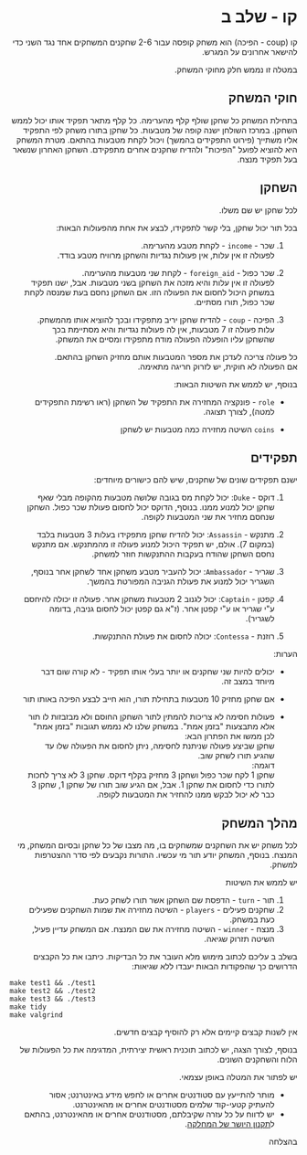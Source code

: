 <div dir="rtl" lang="he">

# קו - שלב ב

קו (coup - הפיכה) הוא משחק קופסה עבור 2-6 שחקנים המשחקים אחד נגד השני כדי להישאר אחרונים על המגרש.

במטלה זו נממש חלק מחוקי המשחק.

## חוקי המשחק
בתחילת המשחק כל שחקן שולף קלף מהערימה. כל קלף מתאר  תפקיד אותו יכול לממש השחקן.  במרכז השולחן ישנה קופה של מטבעות. כל שחקן בתורו משחק לפי התפקיד אליו משתייך (פירוט התפקידים בהמשך) ויכול לקחת מטבעות בהתאם. מטרת המשחק היא להוציא לפועל "הפיכות" ולהדיח שחקנים אחרים מתפקידם. השחקן האחרון שנשאר בעל תפקיד מנצח.
 
## השחקן

לכל שחקן יש שם משלו. 

בכל תור יכול שחקן, בלי קשר לתפקידו, לבצע את אחת מהפעולות הבאות:

1. שכר - `income` - לקחת מטבע מהערימה.  
לפעולה זו אין עלות, אין פעולות נגדיות והשחקן מרוויח מטבע בודד.

2. שכר כפול - `foreign_aid` - לקחת שני מטבעות מהערימה.  
לפעולה זו אין עלות והיא מזכה את השחקן בשני מטבעות. אבל, ישנו תפקיד במשחק היכול לחסום את הפעולה הזו. אם השחקן נחסם בעת שמנסה לקחת שכר כפול, תורו מסתיים.

3. הפיכה - `coup` -  להדיח שחקן יריב מתפקידו ובכך להוציא אותו מהמשחק.  
עלות פעולה זו 7 מטבעות, אין לה פעולות נגדיות והיא מסתיימת בכך שהשחקן עליו הופעלה הפעולה מודח מתפקידו ומסיים את המשחק.

כל פעולה צריכה לעדכן את מספר המטבעות אותם מחזיק השחקן בהתאם.  
אם הפעולה לא חוקית, יש לזרוק חריגה מתאימה.

בנוסף, יש לממש את השיטות הבאות:

*  `role` - פונקציה המחזירה את התפקיד של השחקן (ראו רשימת התפקידים למטה), לצורך תצוגה.

* `coins` השיטה מחזירה כמה מטבעות יש לשחקן


## תפקידים

ישנם תפקידים שונים של שחקנים, שיש להם כישורים מיוחדים:

1. דוקס - `Duke`: יכול לקחת מס בגובה שלושה מטבעות מהקופה מבלי שאף שחקן יכול למנוע ממנו. בנוסף, הדוקס יכול לחסום פעולת שכר כפול. השחקן שנחסם מחזיר את שני המטבעות לקופה.

2. מתנקש - `Assassin`: יכול להדיח שחקן מתפקידו בעלות 3 מטבעות בלבד (במקום 7). אולם, יש תפקיד היכול למנוע פעולה זו מהמתנקש. אם מתנקש נחסם השחקן שהודח בעקבות ההתנקשות חוזר למשחק.

3. שגריר - `Ambassador`: יכול להעביר מטבע משחקן אחד לשחקן אחר בנוסף, השגריר יכול למנוע את פעולת הגניבה המפורטת בהמשך.

4. קפטן - `Captain`: יכול לגנוב 2 מטבעות משחקן אחר. פעולה זו יכולה להיחסם ע"י שגריר או ע"י קפטן אחר. (ז"א גם קפטן יכול לחסום גניבה, בדומה לשגריר).

5. רוזנת - `Contessa`: יכולה לחסום את פעולת ההתנקשות.

הערות:

* יכולים להיות שני שחקנים או יותר בעלי אותו תפקיד - לא קורה שום דבר מיוחד במצב זה.

* אם שחקן מחזיק 10 מטבעות בתחילת תורו, הוא חייב לבצע הפיכה באותו תור

* פעולות חסימה לא צריכות להמתין לתור השחקן החוסם ולא מבזבזות לו תור אלא מתבצעות "בזמן אמת". במשחק שלנו לא נממש תגובות "בזמן אמת" לכן ממשו את הפתרון הבא:  
שחקן שביצע פעולה שניתנת לחסימה, ניתן לחסום את הפעולה שלו עד שהגיע תורו לשחק שוב.  
דוגמה:  
שחקן 1 לקח שכר כפול ושחקן 3 מחזיק בקלף דוקס. שחקן 3 לא צריך לחכות לתורו כדי לחסום את שחקן 1. אבל, אם הגיע שוב תורו של שחקן 1, שחקן 3 כבר לא יכול לבקש ממנו להחזיר את המטבעות לקופה.

## מהלך המשחק

לכל משחק יש את השחקנים שמשחקים בו, מה מצבו של כל שחקן ובסיום המשחק, מי המנצח. בנוסף, המשחק יודע תור מי עכשיו. התורות נקבעים לפי סדר ההצטרפות למשחק.

יש לממש את השיטות

1. תור - `turn` - הדפסת שם השחקן אשר תורו לשחק כעת.
2. שחקנים פעילים - `players` - השיטה מחזירה את שמות השחקנים שפעילים כעת במשחק.
3. מנצח - `winner` - השיטה מחזירה את שם המנצח. אם המשחק עדיין פעיל, השיטה תזרוק שגיאה.


בשלב ב עליכם לכתוב מימוש מלא העובר את כל הבדיקות.
כיתבו את כל הקבצים הדרושים כך שהפקודות הבאות יעבדו ללא שגיאות:

<div dir='ltr'>

	make test1 && ./test1
	make test2 && ./test2
	make test3 && ./test3
	make tidy
	make valgrind

</div>

אין לשנות קבצים קיימים אלא רק להוסיף קבצים חדשים.

בנוסף, לצורך הצגה, יש לכתוב תוכנית ראשית יצירתית, המדגימה את כל הפעולות של הלוח והשחקנים השונים.

יש לפתור את המטלה באופן עצמאי.

* מותר להתייעץ עם סטודנטים אחרים או לחפש מידע באינטרנט;
אסור להעתיק קטעי-קוד שלמים מסטודנטים אחרים או מהאינטרנט.
* יש לדווח על כל עזרה שקיבלתם, מסטודנטים אחרים או מהאינטרנט, בהתאם ל[תקנון היושר של המחלקה](https://www.ariel.ac.il/wp/cs/wp-content/uploads/sites/88/2020/08/Guidelines-for-Academic-Integrity.pdf).


בהצלחה
</div>